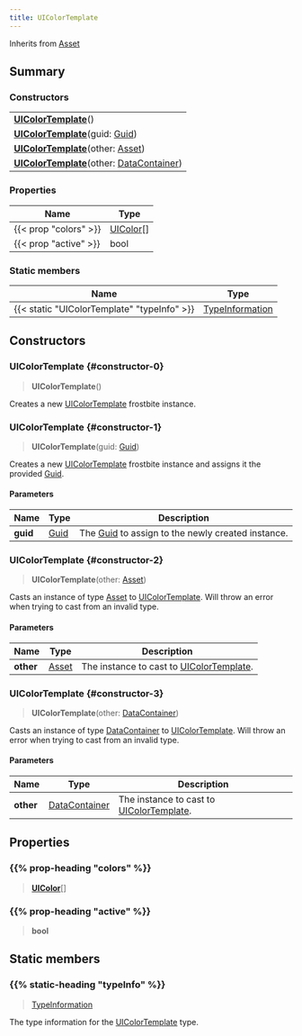 ```yaml
---
title: UIColorTemplate
---
```


Inherits from 
[Asset](/vext/ref/fb/asset)

## Summary
### Constructors
| |
| ----------- |
| **[UIColorTemplate](#constructor-0)**() |
| **[UIColorTemplate](#constructor-1)**(guid: [Guid](/vext/ref/shared/class/guid)) |
| **[UIColorTemplate](#constructor-2)**(other: [Asset](/vext/ref/fb/asset)) |
| **[UIColorTemplate](#constructor-3)**(other: [DataContainer](/vext/ref/shared/class/datacontainer)) |

### Properties
| Name | Type |
| ---- | ---- |
| {{< prop "colors" >}} | [UIColor](/vext/ref/fb/uicolor)[] |
| {{< prop "active" >}} | bool |

### Static members
| Name | Type |
| ---- | ---- |
| {{< static "UIColorTemplate" "typeInfo" >}} | [TypeInformation](/vext/ref/shared/class/typeinformation) |

## Constructors
### UIColorTemplate {#constructor-0}
> **UIColorTemplate**()

Creates a new [UIColorTemplate](/vext/ref/fb/uicolortemplate) frostbite instance.

### UIColorTemplate {#constructor-1}
> **UIColorTemplate**(guid: [Guid](/vext/ref/shared/class/guid))

Creates a new [UIColorTemplate](/vext/ref/fb/uicolortemplate) frostbite instance and assigns it the provided [Guid](/vext/ref/shared/class/guid).

#### Parameters
| Name | Type | Description |
| ---- | ---- | ----------- |
| **guid** | [Guid](/vext/ref/shared/class/guid) | The [Guid](/vext/ref/shared/class/guid) to assign to the newly created instance. |

### UIColorTemplate {#constructor-2}
> **UIColorTemplate**(other: [Asset](/vext/ref/fb/asset))

Casts an instance of type [Asset](/vext/ref/fb/asset) to [UIColorTemplate](/vext/ref/fb/uicolortemplate). Will throw an error when trying to cast from an invalid type.

#### Parameters
| Name | Type | Description |
| ---- | ---- | ----------- |
| **other** | [Asset](/vext/ref/fb/asset) | The instance to cast to [UIColorTemplate](/vext/ref/fb/uicolortemplate). |

### UIColorTemplate {#constructor-3}
> **UIColorTemplate**(other: [DataContainer](/vext/ref/shared/class/datacontainer))

Casts an instance of type [DataContainer](/vext/ref/shared/class/datacontainer) to [UIColorTemplate](/vext/ref/fb/uicolortemplate). Will throw an error when trying to cast from an invalid type.

#### Parameters
| Name | Type | Description |
| ---- | ---- | ----------- |
| **other** | [DataContainer](/vext/ref/shared/class/datacontainer) | The instance to cast to [UIColorTemplate](/vext/ref/fb/uicolortemplate). |

## Properties
### {{% prop-heading "colors" %}}
> **[UIColor](/vext/ref/fb/uicolor)**[]

### {{% prop-heading "active" %}}
> **bool**

## Static members
### {{% static-heading "typeInfo" %}}
> [TypeInformation](/vext/ref/shared/class/typeinformation)

The type information for the [UIColorTemplate](/vext/ref/fb/uicolortemplate) type.


